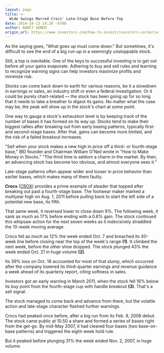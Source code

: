 ```yaml
---
layout: page
title: >-
  Wide Swings Marred Crocs' Late-Stage Base Before Top
date: 2014-10-13 14:26 -0700
author: NANCY GONDO
origin_url: https://www.investors.com/how-to-invest/investors-corner/wide-swings-marred-crox-late-stage-base-before-top
---
```





As the saying goes, "What goes up must come down." But sometimes, it's difficult to see the end of a big run-up in a seemingly unstoppable stock.


Still, a top is inevitable. One of the keys to successful investing is to get out before all your gains evaporate. Adhering to buy and sell rules and learning to recognize warning signs can help investors maximize profits and minimize risk.


Stocks can come back down to earth for various reasons, be it a slowdown in earnings or sales, an industry shift or even a federal investigation. Or it could be purely chart-related — the stock has been going up for so long that it needs to take a breather to digest its gains. No matter what the case may be, the peak will show up in the stock's chart at some point.


One way to gauge a stock's exhaustion level is by keeping track of the number of bases it has formed on its way up. Stocks tend to make their biggest rallies after breaking out from early basing patterns, typically first- and second-stage bases. After that, gains can become more limited, and the risk of a failed breakout increases.


"Sell when your stock makes a new high in price off a third- or fourth-stage base," IBD founder and Chairman William O'Neil wrote in "How to Make Money in Stocks." "The third time is seldom a charm in the market. By then, an advancing stock has become too obvious, and almost everyone sees it."


Late-stage patterns often appear wider and looser in price behavior than earlier bases, which makes many of them faulty.


**Crocs** ([CROX](https://research.investors.com/quote.aspx?symbol=CROX)) provides a prime example of aleader that topped after breaking out past a fourth-stage base. The footwear maker marked a multiyear high on Aug. 1, 2011 before pulling back to start the left side of a potential new base, its fifth.


That same week, it reversed lower to close down 9%. The following week, it sank as much as 17% before ending with a 0.6% gain. The stock continued this whipsaw action for the next seven weeks as it indecisively straddled the 10-week moving average.


Crocs fell as much as 12% the week ended Oct. 7 and breached its 40-week line before closing near the top of the week's range **(1)**. It climbed the next week, before the other shoe dropped. The stock plunged 43% the week ended Oct. 21 in huge volume **(2)**.


Its 39% loss on Oct. 18 accounted for most of that slump, which occurred after the company lowered its third-quarter earnings and revenue guidance a week ahead of its quarterly report, citing softness in sales.


Investors got an early warning in March 2011, when the stock fell 16% below its buy point from the fourth-stage cup with handle breakout **(3)**. That's a sell signal.


The stock managed to come back and advance from there, but the volatile action and late-stage character flashed further warnings.


Crocs had peaked once before, after a big run from its Feb. 8, 2006 debut. The stock came public at 10.50 a share and formed a series of bases right from the get-go. By mid-May 2007, it had cleared four bases (two base-on-base patterns) and triggered the eight-week hold rule.


But it peaked before plunging 31% the week ended Nov. 2, 2007, in huge volume.





